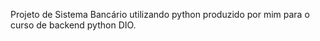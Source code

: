 Projeto de Sistema Bancário utilizando python produzido por mim para o curso de backend python DIO.
